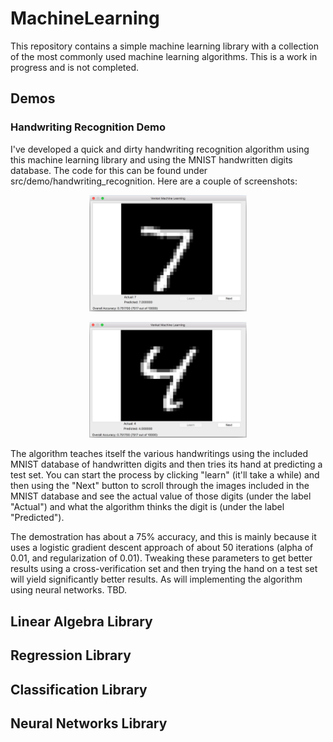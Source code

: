 # MachineLearning

This repository contains a simple machine learning library with a collection of the most commonly used machine learning algorithms. This is a work in progress and is not completed.
## Demos
### Handwriting Recognition Demo
I've developed a quick and dirty handwriting recognition algorithm using this machine learning library and using the MNIST handwritten digits database. The code for this can be found under src/demo/handwriting_recognition. Here are a couple of screenshots:

<p align="center">
<img src="https://github.com/VenkatKS/MachineLearning/blob/master/src/demo/handwriting_recognition/screenshots/digit7.png?raw=true" alt="Digit 7 Prediction" width="50%" height="50%"/>
</p>

<p align="center">
<img src="https://github.com/VenkatKS/MachineLearning/blob/master/src/demo/handwriting_recognition/screenshots/digit4.png?raw=true" alt="Digit 4 Prediction" width="50%" height="50%"/>
</p>
The algorithm teaches itself the various handwritings using the included MNIST database of handwritten digits and then tries its hand at predicting a test set. You can start the process by clicking "learn" (it'll take a while) and then using the "Next" button to scroll through the images included in the MNIST database and see the actual value of those digits (under the label "Actual") and what the algorithm thinks the digit is (under the label "Predicted").

The demostration has about a 75% accuracy, and this is mainly because it uses a logistic gradient descent approach of about 50 iterations (alpha of 0.01, and regularization of 0.01). Tweaking these parameters to get better results using a cross-verification set and then trying the hand on a test set will yield significantly better results. As will implementing the algorithm using neural networks. TBD.
## Linear Algebra Library
## Regression Library
## Classification Library
## Neural Networks Library
